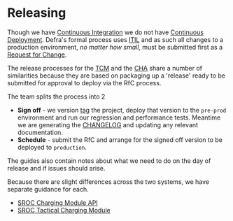 # Releasing

Though we have [Continuous Integration](https://www.atlassian.com/continuous-delivery/continuous-integration) we do not have [Continuous Deployment](https://www.atlassian.com/continuous-delivery/continuous-deployment). Defra's formal process uses [ITIL](https://wiki.en.it-processmaps.com/index.php/History_of_ITIL) and as such all changes to a production environment, _no matter how small_, must be submitted first as a [Request for Change](https://wiki.en.it-processmaps.com/index.php/Checklist_Request_for_Change_RFC).

The release processes for the [TCM](https://github.com/DEFRA/sroc-tcm-admin) and the [CHA](https://github.com/DEFRA/sroc-charging-module-api) share a number of similarities because they are based on packaging up a 'release' ready to be submitted for approval to deploy via the RfC process.

The team splits the process into 2

- **Sign off** - we version [tag](https://git-scm.com/book/en/v2/Git-Basics-Tagging) the project, deploy that version to the `pre-prod` environment and run our regression and performance tests. Meantime we are generating the [CHANGELOG](https://keepachangelog.com/en/1.0.0/) and updating any relevant documentation.
- **Schedule** - submit the RfC and arrange for the signed off version to be deployed to `production`.

The guides also contain notes about what we need to do on the day of release and if issues should arise.

Because there are slight differences across the two systems, we have separate guidance for each.

- [SROC Charging Module API](/releasing/cha/README.md)
- [SROC Tactical Charging Module](/releasing/tcm/README.md)
